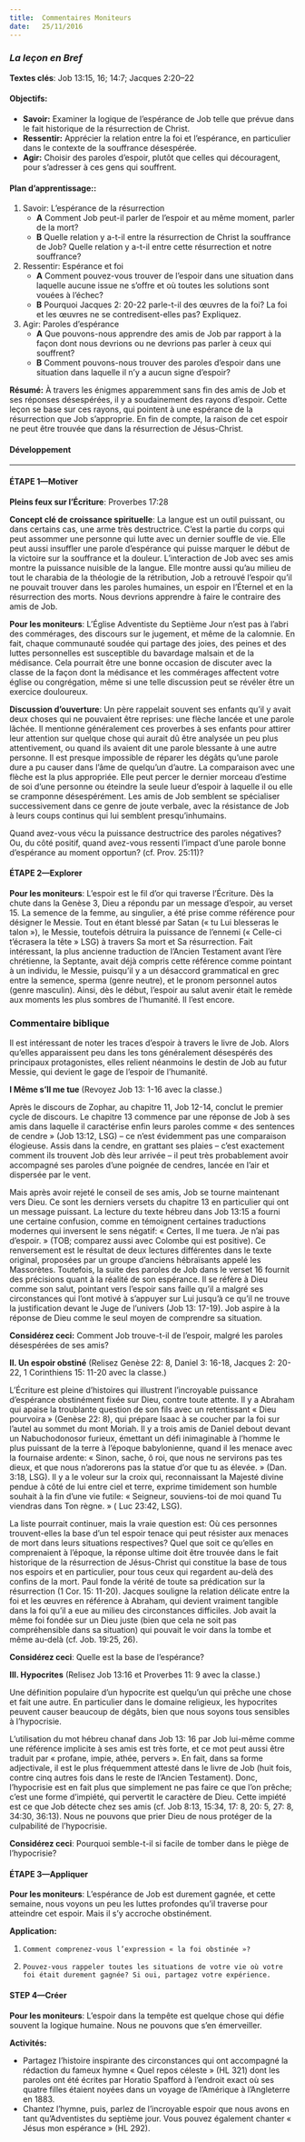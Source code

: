 ```yaml
---
title:  Commentaires Moniteurs
date:   25/11/2016
---
```


### _La leçon en Bref_

**Textes clés**: Job 13:15, 16; 14:7; Jacques 2:20–22

#### **Objectifs:**
- **Savoir:** Examiner la logique de l’espérance de Job telle que prévue dans le fait historique de la résurrection de Christ.
- **Ressentir:** Apprécier la relation entre la foi et l’espérance, en particulier dans le contexte de la souffrance désespérée.
- **Agir:** Choisir des paroles d’espoir, plutôt que celles qui découragent, pour s’adresser à ces gens qui souffrent.

#### **Plan d’apprentissage::**
1. Savoir: L’espérance de la résurrection
   + **A** Comment Job peut-il parler de l’espoir et au même moment, parler de la mort?
   + **B** Quelle relation y a-t-il entre la résurrection de Christ la souffrance de Job? Quelle relation y a-t-il entre cette résurrection et notre souffrance?
2. Ressentir: Espérance et foi
   + **A** Comment pouvez-vous trouver de l’espoir dans une situation dans laquelle aucune issue ne s’offre et où toutes les solutions sont vouées à l’échec?
   + **B** Pourquoi Jacques 2: 20-22 parle-t-il des œuvres de la foi? La foi et les œuvres ne se contredisent-elles pas? Expliquez.
3. Agir: Paroles d’espérance
   + **A** Que pouvons-nous apprendre des amis de Job par rapport à la façon dont nous devrions ou ne devrions pas parler à ceux qui souffrent?
   + **B** Comment pouvons-nous trouver des paroles d’espoir dans une situation dans laquelle il n’y a aucun signe d’espoir?
 
**Résumé:** À travers les énigmes apparemment sans fin des amis de Job et ses réponses désespérées, il y a soudainement des rayons d’espoir. Cette leçon se base sur ces rayons, qui pointent à une espérance de la résurrection que Job s’approprie. En fin de compte, la raison de cet espoir ne peut être trouvée que dans la résurrection de Jésus-Christ.

#### **Développement**
------

#### ÉTAPE 1—Motiver

**Pleins feux sur l’Écriture**: Proverbes 17:28

**Concept clé de croissance spirituelle**: La langue est un outil puissant, ou dans certains cas, une arme très destructrice. C’est la partie du corps qui peut assommer une personne qui lutte avec un dernier souffle de vie. Elle peut aussi insuffler une parole d’espérance qui puisse marquer le début de la victoire sur la souffrance et la douleur. L’interaction de Job avec ses amis montre la puissance nuisible de la langue. Elle montre aussi qu’au milieu de tout le charabia de la théologie de la rétribution, Job a retrouvé l’espoir qu’il ne pouvait trouver dans les paroles humaines, un espoir en l’Éternel et en la résurrection des morts. Nous devrions apprendre à faire le contraire des amis de Job.

**Pour les moniteurs**: L’Église Adventiste du Septième Jour n’est pas à l’abri des commérages, des discours sur le jugement, et même de la calomnie. En fait, chaque communauté soudée qui partage des joies, des peines et des luttes personnelles est susceptible du bavardage malsain et de la médisance. Cela pourrait être une bonne occasion de discuter avec la classe de la façon dont la médisance et les commérages affectent votre église ou congrégation, même si une telle discussion peut se révéler être un exercice douloureux.

**Discussion d’ouverture**: Un père rappelait souvent ses enfants qu’il y avait deux choses qui ne pouvaient être reprises: une flèche lancée et une parole lâchée. Il mentionne généralement ces proverbes à ses enfants pour attirer leur attention sur quelque chose qui aurait dû être analysée un peu plus attentivement, ou quand ils avaient dit une parole blessante à une autre personne. Il est presque impossible de réparer les dégâts qu’une parole dure a pu causer dans l’âme de quelqu’un d’autre. La comparaison avec une flèche est la plus appropriée. Elle peut percer le dernier morceau d’estime de soi d’une personne ou éteindre la seule lueur d’espoir à laquelle il ou elle se cramponne désespérément. Les amis de Job semblent se spécialiser successivement dans ce genre de joute verbale, avec la résistance de Job à leurs coups continus qui lui semblent presqu’inhumains.

Quand avez-vous vécu la puissance destructrice des paroles négatives? Ou, du côté positif, quand avez-vous ressenti l’impact d’une parole bonne d’espérance au moment opportun? (cf. Prov. 25:11)?

#### ÉTAPE 2—Explorer

**Pour les moniteurs**: L’espoir est le fil d’or qui traverse l’Écriture. Dès la chute dans la Genèse 3, Dieu a répondu par un message d’espoir, au verset 15. La semence de la femme, au singulier, a été prise comme référence pour désigner le Messie. Tout en étant blessé par Satan (« tu Lui blesseras le talon »), le Messie, toutefois détruira la puissance de l’ennemi (« Celle-ci t’écrasera la tête » LSG) à travers Sa mort et Sa résurrection. Fait intéressant, la plus ancienne traduction de l’Ancien Testament avant l’ère chrétienne, la Septante, avait déjà compris cette référence comme pointant à un individu, le Messie, puisqu’il y a un désaccord grammatical en grec entre la semence, sperma (genre neutre), et le pronom personnel autos (genre masculin). Ainsi, dès le début, l’espoir au salut avenir était le remède aux moments les plus sombres de l’humanité. Il l’est encore.

### **Commentaire biblique**

Il est intéressant de noter les traces d’espoir à travers le livre de Job. Alors qu’elles apparaissent peu dans les tons généralement désespérés des principaux protagonistes, elles relient néanmoins le destin de Job au futur Messie, qui devient le gage de l’espoir de l’humanité.

**I Même s’Il me tue** (Revoyez Job 13: 1-16 avec la classe.)

Après le discours de Zophar, au chapitre 11, Job 12-14, conclut le premier cycle de discours. Le chapitre 13 commence par une réponse de Job à ses amis dans laquelle il caractérise enfin leurs paroles comme « des sentences de cendre » (Job 13:12, LSG) – ce n’est évidemment pas une comparaison élogieuse. Assis dans la cendre, en grattant ses plaies – c’est exactement comment ils trouvent Job dès leur arrivée – il peut très probablement avoir accompagné ses paroles d’une poignée de cendres, lancée en l’air et dispersée par le vent.

Mais après avoir rejeté le conseil de ses amis, Job se tourne maintenant vers Dieu. Ce sont les derniers versets du chapitre 13 en particulier qui ont un message puissant. La lecture du texte hébreu dans Job 13:15 a fourni une certaine confusion, comme en témoignent certaines traductions modernes qui inversent le sens négatif: « Certes, Il me tuera. Je n’ai pas d’espoir. » (TOB; comparez aussi avec Colombe qui est positive). Ce renversement est le résultat de deux lectures différentes dans le texte original, proposées par un groupe d’anciens hébraïsants appelé les Massorètes. Toutefois, la suite des paroles de Job dans le verset 16 fournit des précisions quant à la réalité de son espérance. Il se réfère à Dieu comme son salut, pointant vers l’espoir sans faille qu’il a malgré ses circonstances qui l’ont motivé à s’appuyer sur Lui jusqu’à ce qu’il ne trouve la justification devant le Juge de l’univers (Job 13: 17-19). Job aspire à la réponse de Dieu comme le seul moyen de comprendre sa situation.
   
**Considérez ceci:** Comment Job trouve-t-il de l’espoir, malgré les paroles désespérées de ses amis?

**II. Un espoir obstiné** (Relisez Genèse 22: 8, Daniel 3: 16-18, Jacques 2: 20-22, 1 Corinthiens 15: 11-20 avec la classe.)

L’Écriture est pleine d’histoires qui illustrent l’incroyable puissance d’espérance obstinément fixée sur Dieu, contre toute attente. Il y a Abraham qui apaise la troublante question de son fils avec un retentissant « Dieu pourvoira » (Genèse 22: 8), qui prépare Isaac à se coucher par la foi sur l’autel au sommet du mont Moriah. Il y a trois amis de Daniel debout devant un Nabuchodonosor furieux, émettant un défi inimaginable à l’homme le plus puissant de la terre à l’époque babylonienne, quand il les menace avec la fournaise ardente: « Sinon, sache, ô roi, que nous ne servirons pas tes dieux, et que nous n’adorerons pas la statue d’or que tu as élevée. » (Dan. 3:18, LSG). Il y a le voleur sur la croix qui, reconnaissant la Majesté divine pendue à côté de lui entre ciel et terre, exprime timidement son humble souhait à la fin d’une vie futile: « Seigneur, souviens-toi de moi quand Tu viendras dans Ton règne. » ( Luc 23:42, LSG).

La liste pourrait continuer, mais la vraie question est: Où ces personnes trouvent-elles la base d’un tel espoir tenace qui peut résister aux menaces de mort dans leurs situations respectives? Quel que soit ce qu’elles en comprenaient à l’époque, la réponse ultime doit être trouvée dans le fait historique de la résurrection de Jésus-Christ qui constitue la base de tous nos espoirs et en particulier, pour tous ceux qui regardent au-delà des confins de la mort. Paul fonde la vérité de toute sa prédication sur la résurrection (1 Cor. 15: 11-20). Jacques souligne la relation délicate entre la foi et les œuvres en référence à Abraham, qui devient vraiment tangible dans la foi qu’il a eue au milieu des circonstances difficiles. Job avait la même foi fondée sur un Dieu juste (bien que cela ne soit pas compréhensible dans sa situation) qui pouvait le voir dans la tombe et même au-delà (cf. Job. 19:25, 26).
   
**Considérez ceci**: Quelle est la base de l’espérance?
   
**III. Hypocrites** (Relisez Job 13:16 et Proverbes 11: 9 avec la classe.)

Une définition populaire d’un hypocrite est quelqu’un qui prêche une chose et fait une autre. En particulier dans le domaine religieux, les hypocrites peuvent causer beaucoup de dégâts, bien que nous soyons tous sensibles à l’hypocrisie.

L’utilisation du mot hébreu chanaf dans Job 13: 16 par Job lui-même comme une référence implicite à ses amis est très forte, et ce mot peut aussi être traduit par « profane, impie, athée, pervers ». En fait, dans sa forme adjectivale, il est le plus fréquemment attesté dans le livre de Job (huit fois, contre cinq autres fois dans le reste de l’Ancien Testament). Donc, l’hypocrisie est en fait plus que simplement ne pas faire ce que l’on prêche; c’est une forme d’impiété, qui pervertit le caractère de Dieu. Cette impiété est ce que Job détecte chez ses amis (cf. Job 8:13, 15:34, 17: 8, 20: 5, 27: 8, 34:30, 36:13). Nous ne pouvons que prier Dieu de nous protéger de la culpabilité de l’hypocrisie.
   
**Considérez ceci**: Pourquoi semble-t-il si facile de tomber dans le piège de l’hypocrisie?

#### ÉTAPE 3—Appliquer

**Pour les moniteurs**: L’espérance de Job est durement gagnée, et cette semaine, nous voyons un peu les luttes profondes qu’il traverse pour atteindre cet espoir. Mais il s’y accroche obstinément.

**Application:**

1. `Comment comprenez-vous l’expression « la foi obstinée »?`

2. `Pouvez-vous rappeler toutes les situations de votre vie où votre foi était durement gagnée? Si oui, partagez votre expérience.`

#### STEP 4—Créer

**Pour les moniteurs**: L’espoir dans la tempête est quelque chose qui défie souvent la logique humaine. Nous ne pouvons que s’en émerveiller.

**Activités:**

- Partagez l’histoire inspirante des circonstances qui ont accompagné la rédaction du fameux hymne « Quel repos céleste » (HL 321) dont les paroles ont été écrites par Horatio Spafford à l’endroit exact où ses quatre filles étaient noyées dans un voyage de l’Amérique à l’Angleterre en 1883.
- Chantez l’hymne, puis, parlez de l’incroyable espoir que nous avons en tant qu’Adventistes du septième jour. Vous pouvez également chanter « Jésus mon espérance » (HL 292).